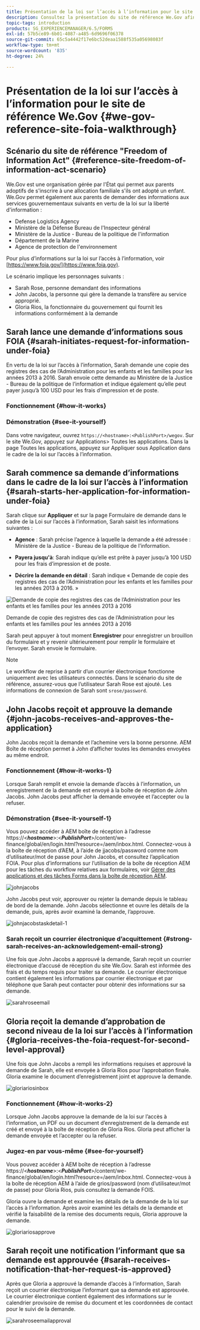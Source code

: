 ```yaml
---
title: Présentation de la loi sur l’accès à l’information pour le site de référence We.Gov
description: Consultez la présentation du site de référence We.Gov afin de comprendre comment AEM Forms aide les gouvernements à recevoir et à transmettre des informations demandées par des personnes en vertu de la loi sur l'accès à l'information.
topic-tags: introduction
products: SG_EXPERIENCEMANAGER/6.5/FORMS
exl-id: 57b5ce89-6b01-4087-a485-6d9696f06378
source-git-commit: 65c5a4442f17e6bc52deaa1588f535a05698083f
workflow-type: tm+mt
source-wordcount: '835'
ht-degree: 24%

---
```


# Présentation de la loi sur l’accès à l’information pour le site de référence We.Gov {#we-gov-reference-site-foia-walkthrough}

## Scénario du site de référence &quot;Freedom of Information Act&quot; {#reference-site-freedom-of-information-act-scenario}

We.Gov est une organisation gérée par l&#39;État qui permet aux parents adoptifs de s&#39;inscrire à une allocation familiale s&#39;ils ont adopté un enfant. We.Gov permet également aux parents de demander des informations aux services gouvernementaux suivants en vertu de la loi sur la liberté d&#39;information :

* Defense Logistics Agency
* Ministère de la Défense Bureau de l&#39;Inspecteur général
* Ministère de la Justice - Bureau de la politique de l&#39;information
* Département de la Marine
* Agence de protection de l&#39;environnement

Pour plus d’informations sur la loi sur l’accès à l’information, voir [https://www.foia.gov/](https://www.foia.gov).

Le scénario implique les personnages suivants :

* Sarah Rose, personne demandant des informations
* John Jacobs, la personne qui gère la demande la transfère au service approprié.
* Gloria Rios, la fonctionnaire du gouvernement qui fournit les informations conformément à la demande

## Sarah lance une demande d’informations sous FOIA {#sarah-initiates-request-for-information-under-foia}

En vertu de la loi sur l’accès à l’information, Sarah demande une copie des registres des cas de l’Administration pour les enfants et les familles pour les années 2013 à 2016. Sarah envoie cette demande au Ministère de la Justice - Bureau de la politique de l’information et indique également qu’elle peut payer jusqu’à 100 USD pour les frais d’impression et de poste.

### Fonctionnement {#how-it-works}

### Démonstration {#see-it-yourself}

Dans votre navigateur, ouvrez `https://<hostname>:<PublishPort>/wegov`. Sur le site We.Gov, appuyez sur Applications> Toutes les applications. Dans la page Toutes les applications, appuyez sur Appliquer sous Application dans le cadre de la loi sur l’accès à l’information.

## Sarah commence sa demande d’informations dans le cadre de la loi sur l’accès à l’information {#sarah-starts-her-application-for-information-under-foia}

Sarah clique sur **Appliquer** et sur la page Formulaire de demande dans le cadre de la Loi sur l’accès à l’information, Sarah saisit les informations suivantes :

* **Agence** : Sarah précise l’agence à laquelle la demande a été adressée : Ministère de la Justice - Bureau de la politique de l’information.

* **Payera jusqu&#39;à**: Sarah indique qu’elle est prête à payer jusqu’à 100 USD pour les frais d’impression et de poste.
* **Décrire la demande en détail** : Sarah indique « Demande de copie des registres des cas de l’Administration pour les enfants et les familles pour les années 2013 à 2016. »

![Demande de copie des registres des cas de l’Administration pour les enfants et les familles pour les années 2013 à 2016](assets/sarahfiosform.png)

Demande de copie des registres des cas de l’Administration pour les enfants et les familles pour les années 2013 à 2016

Sarah peut appuyer à tout moment **Enregistrer** pour enregistrer un brouillon du formulaire et y revenir ultérieurement pour remplir le formulaire et l’envoyer. Sarah envoie le formulaire.

>[!NOTE]
>
>Le workflow de reprise à partir d’un courrier électronique fonctionne uniquement avec les utilisateurs connectés. Dans le scénario du site de référence, assurez-vous que l’utilisateur Sarah Rose est ajouté. Les informations de connexion de Sarah sont `srose/password`.

## John Jacobs reçoit et approuve la demande {#john-jacobs-receives-and-approves-the-application}

John Jacobs reçoit la demande et l’achemine vers la bonne personne. AEM Boîte de réception permet à John d’afficher toutes les demandes envoyées au même endroit.

### Fonctionnement {#how-it-works-1}

Lorsque Sarah remplit et envoie la demande d’accès à l’information, un enregistrement de la demande est envoyé à la boîte de réception de John Jacobs. John Jacobs peut afficher la demande envoyée et l’accepter ou la refuser.

### Démonstration {#see-it-yourself-1}

Vous pouvez accéder à AEM boîte de réception à l’adresse https://&lt;***hostname***>:&lt;***PublishPort***>/content/we-finance/global/en/login.html?resource=/aem/inbox.html. Connectez-vous à la boîte de réception d’AEM, à l’aide de jjacobs/password comme nom d’utilisateur/mot de passe pour John Jacobs, et consultez l’application FOIA. Pour plus d’informations sur l’utilisation de la boîte de réception AEM pour les tâches du workflow relatives aux formulaires, voir [Gérer des applications et des tâches Forms dans la boîte de réception AEM](/help/forms/using/manage-applications-inbox.md).

![johnjacobs](assets/johnjacobs.png)

John Jacobs peut voir, approuver ou rejeter la demande depuis le tableau de bord de la demande. John Jacobs sélectionne et ouvre les détails de la demande, puis, après avoir examiné la demande, l’approuve.

![johnjacobstaskdetail-1](assets/johnjacobstaskdetail-1.png)

### <strong>Sarah reçoit un courrier électronique d’acquittement</strong> {#strong-sarah-receives-an-acknowledgement-email-strong}

Une fois que John Jacobs a approuvé la demande, Sarah reçoit un courrier électronique d’accusé de réception du site We.Gov. Sarah est informée des frais et du temps requis pour traiter sa demande. Le courrier électronique contient également les informations par courrier électronique et par téléphone que Sarah peut contacter pour obtenir des informations sur sa demande.

![sarahroseemail](assets/sarahroseemail.png)

## Gloria reçoit la demande d’approbation de second niveau de la loi sur l’accès à l’information {#gloria-receives-the-foia-request-for-second-level-approval}

Une fois que John Jacobs a rempli les informations requises et approuvé la demande de Sarah, elle est envoyée à Gloria Rios pour l’approbation finale. Gloria examine le document d’enregistrement joint et approuve la demande.

![gloriariosinbox](assets/gloriariosinbox.png)

### Fonctionnement {#how-it-works-2}

Lorsque John Jacobs approuve la demande de la loi sur l’accès à l’information, un PDF ou un document d’enregistrement de la demande est créé et envoyé à la boîte de réception de Gloria Rios. Gloria peut afficher la demande envoyée et l’accepter ou la refuser.

### Jugez-en par vous-même {#see-for-yourself}

Vous pouvez accéder à AEM boîte de réception à l’adresse https://&lt;***hostname***>:&lt;***PublishPort***>/content/we-finance/global/en/login.html?resource=/aem/inbox.html. Connectez-vous à la boîte de réception AEM à l’aide de grios/password (nom d’utilisateur/mot de passe) pour Gloria Rios, puis consultez la demande FOIS.

Gloria ouvre la demande et examine les détails de la demande de la loi sur l’accès à l’information. Après avoir examiné les détails de la demande et vérifié la faisabilité de la remise des documents requis, Gloria approuve la demande.

![gloriariosapprove](assets/gloriariosapproves.png)

## Sarah reçoit une notification l’informant que sa demande est approuvée {#sarah-receives-notification-that-her-request-is-approved}

Après que Gloria a approuvé la demande d’accès à l’information, Sarah reçoit un courrier électronique l’informant que sa demande est approuvée. Le courrier électronique contient également des informations sur le calendrier provisoire de remise du document et les coordonnées de contact pour le suivi de la demande.

![sarahroseemailapproval](assets/sarahroseemailapproval.png)
